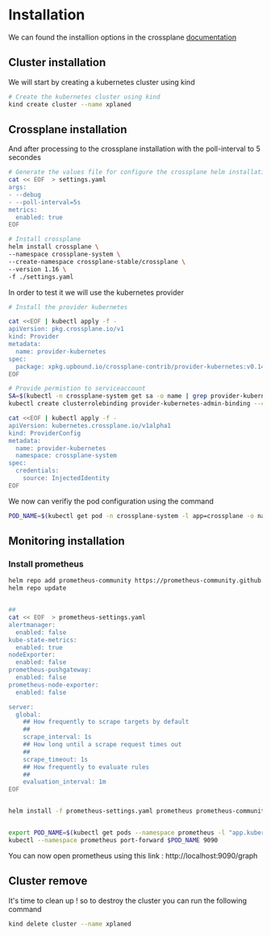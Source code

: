 
# Installation


We can found the installion options in the crossplane  [documentation](https://docs.crossplane.io/latest/software/install/#customize-the-crossplane-helm-chart)


## Cluster installation
We will start by creating a kubernetes cluster using kind
```bash
# Create the kubernetes cluster using kind
kind create cluster --name xplaned
```


## Crossplane installation
And after processing to the crossplane installation with the poll-interval to 5 secondes 

```bash
# Generate the values file for configure the crossplane helm installation 
cat << EOF  > settings.yaml
args:
- --debug
- --poll-interval=5s
metrics:
  enabled: true
EOF

# Install crossplane
helm install crossplane \
--namespace crossplane-system \
--create-namespace crossplane-stable/crossplane \
--version 1.16 \
-f ./settings.yaml
```

In order to test it we will use the kubernetes provider

```bash
# Install the provider kubernetes

cat <<EOF | kubectl apply -f -
apiVersion: pkg.crossplane.io/v1
kind: Provider
metadata:
  name: provider-kubernetes
spec:
  package: xpkg.upbound.io/crossplane-contrib/provider-kubernetes:v0.14.0
EOF

# Provide permistion to serviceaccount
SA=$(kubectl -n crossplane-system get sa -o name | grep provider-kubernetes | sed -e 's|serviceaccount\/|crossplane-system:|g')
kubectl create clusterrolebinding provider-kubernetes-admin-binding --clusterrole cluster-admin --serviceaccount="${SA}"
```



```bash
cat <<EOF | kubectl apply -f -
apiVersion: kubernetes.crossplane.io/v1alpha1
kind: ProviderConfig
metadata:
  name: provider-kubernetes
  namespace: crossplane-system
spec:
  credentials:
    source: InjectedIdentity
EOF
```

We now can verifiy the pod configuration using the command
```bash
POD_NAME=$(kubectl get pod -n crossplane-system -l app=crossplane -o name);  kubectl get -o yaml -n crossplane-system $POD_NAME | yq '.spec.containers[0].args'
```



## Monitoring installation

### Install prometheus


```bash
helm repo add prometheus-community https://prometheus-community.github.io/helm-charts
helm repo update
```


```bash

##
cat << EOF  > prometheus-settings.yaml
alertmanager:
  enabled: false
kube-state-metrics:
  enabled: true
nodeExporter:
  enabled: false
prometheus-pushgateway:
  enabled: false
prometheus-node-exporter:
  enabled: false

server:
  global:
    ## How frequently to scrape targets by default
    ##
    scrape_interval: 1s
    ## How long until a scrape request times out
    ##
    scrape_timeout: 1s
    ## How frequently to evaluate rules
    ##
    evaluation_interval: 1m
EOF


helm install -f prometheus-settings.yaml prometheus prometheus-community/prometheus --create-namespace --namespace prometheus


export POD_NAME=$(kubectl get pods --namespace prometheus -l "app.kubernetes.io/name=prometheus,app.kubernetes.io/instance=prometheus" -o jsonpath="{.items[0].metadata.name}")
kubectl --namespace prometheus port-forward $POD_NAME 9090
```


You can now open prometheus using this link : http://localhost:9090/graph




## Cluster remove

It's time to clean up ! so to destroy the cluster you can run the following command

```bash
kind delete cluster --name xplaned
```
